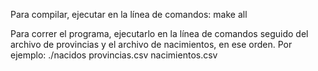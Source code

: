 Para compilar, ejecutar en la línea de comandos:
              make all

Para correr el programa, ejecutarlo en la línea de comandos seguido del archivo
de provincias y el archivo de nacimientos, en ese orden. Por ejemplo:
              ./nacidos provincias.csv nacimientos.csv
